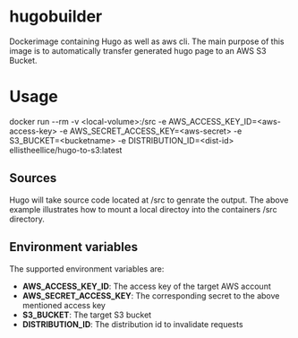 # hugobuilder

Dockerimage containing Hugo as well as aws cli. The main purpose of this image is to automatically transfer generated hugo page to an AWS S3 Bucket.

# Usage
docker run --rm -v \<local-volume>:/src -e AWS_ACCESS_KEY_ID=\<aws-access-key> -e AWS_SECRET_ACCESS_KEY=\<aws-secret> -e S3_BUCKET=\<bucketname> -e DISTRIBUTION_ID=\<dist-id> ellistheellice/hugo-to-s3:latest

## Sources
Hugo will take source code located at /src to genrate the output. The above example illustrates how to mount a local directoy into the containers /src directory.

## Environment variables
The supported environment variables are:
-  **AWS_ACCESS_KEY_ID**: The access key of the target AWS account
-  **AWS_SECRET_ACCESS_KEY**: The corresponding secret to the above mentioned access key
-  **S3_BUCKET**: The target S3 bucket
-  **DISTRIBUTION_ID**: The distribution id to invalidate requests
